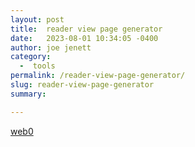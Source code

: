 ```yaml
---
layout: post
title:  reader view page generator
date:   2023-08-01 10:34:05 -0400
author: joe jenett
category:
  -  tools
permalink: /reader-view-page-generator/
slug: reader-view-page-generator
summary: 

---
```

<a title="web0" href="https://web0.cc/">web0</a>

<a style="display:none;" href="https://brid.gy/publish/mastodon"><small>(cross-posted to mastodon)</small></a>
